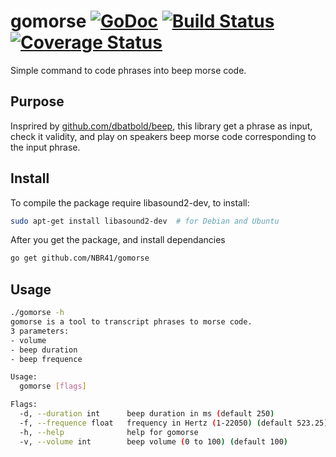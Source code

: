 # gomorse [![GoDoc](https://godoc.org/github.com/NBR41/gomorse?status.svg)](https://godoc.org/github.com/NBR41/gomorse) [![Build Status](https://travis-ci.org/NBR41/gomorse.svg?branch=master)](https://travis-ci.org/NBR41/gomorse) [![Coverage Status](http://codecov.io/gh/NBR41/gomorse/branch/master/graph/badge.svg)](http://codecov.io/gh/NBR41/gomorse)
Simple command to code phrases into beep morse code.

## Purpose
Insprired by [github.com/dbatbold/beep](https://github.com/dbatbold/beep), this library get a phrase as input, check it validity, and play on speakers beep morse code corresponding to the input phrase.

## Install


To compile the package require libasound2-dev, to install:
```bash
sudo apt-get install libasound2-dev  # for Debian and Ubuntu
```

After you get the package, and install dependancies
```bash
go get github.com/NBR41/gomorse
```

## Usage
```bash
./gomorse -h
gomorse is a tool to transcript phrases to morse code.
3 parameters:
- volume
- beep duration
- beep frequence

Usage:
  gomorse [flags]

Flags:
  -d, --duration int      beep duration in ms (default 250)
  -f, --frequence float   frequency in Hertz (1-22050) (default 523.25)
  -h, --help              help for gomorse
  -v, --volume int        beep volume (0 to 100) (default 100)
```
